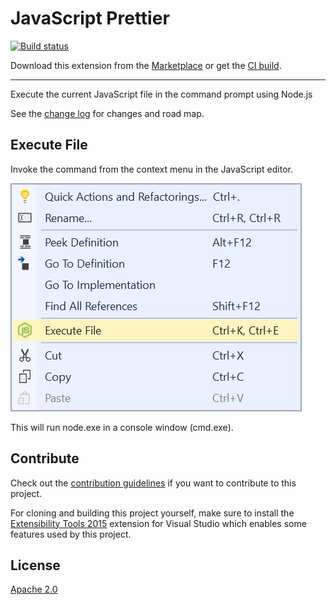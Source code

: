 # JavaScript Prettier

[![Build status](https://ci.appveyor.com/api/projects/status/o94pde4v2n59e9ql?svg=true)](https://ci.appveyor.com/project/madskristensen/nodeexecutor)

Download this extension from the [Marketplace](https://marketplace.visualstudio.com/items?itemName=MadsKristensen.NodeExecutor)
or get the [CI build](http://vsixgallery.com/extension/8c9a390f-5137-4f1d-b401-5cd079e6faa9/).

---------------------------------------

Execute the current JavaScript file in the command prompt using Node.js

See the [change log](CHANGELOG.md) for changes and road map.

## Execute File

Invoke the command from the context menu in the JavaScript editor.

![Context Menu](art/context-menu.png)

This will run node.exe in a console window (cmd.exe).

## Contribute
Check out the [contribution guidelines](.github/CONTRIBUTING.md)
if you want to contribute to this project.

For cloning and building this project yourself, make sure
to install the
[Extensibility Tools 2015](https://visualstudiogallery.msdn.microsoft.com/ab39a092-1343-46e2-b0f1-6a3f91155aa6)
extension for Visual Studio which enables some features
used by this project.

## License
[Apache 2.0](LICENSE)